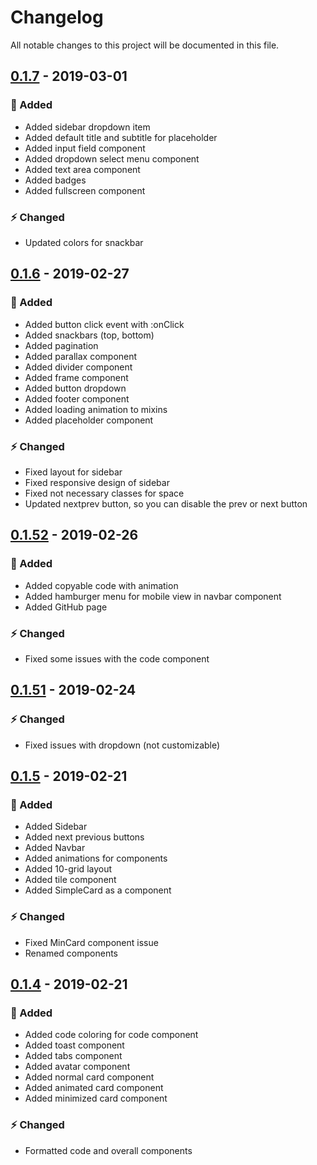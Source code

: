 # Changelog
All notable changes to this project will be documented in this file.

## [0.1.7] - 2019-03-01
### 🔨 Added
- Added sidebar dropdown item
- Added default title and subtitle for placeholder
- Added input field component
- Added dropdown select menu component
- Added text area component
- Added badges
- Added fullscreen component

### ⚡️ Changed
- Updated colors for snackbar


## [0.1.6] - 2019-02-27
### 🔨 Added
- Added button click event with :onClick
- Added snackbars (top, bottom)
- Added pagination
- Added parallax component
- Added divider component
- Added frame component
- Added button dropdown
- Added footer component
- Added loading animation to mixins
- Added placeholder component

### ⚡️ Changed
- Fixed layout for sidebar
- Fixed responsive design of sidebar
- Fixed not necessary classes for space
- Updated nextprev button, so you can disable the prev or next button


## [0.1.52] - 2019-02-26
### 🔨 Added
- Added copyable code with animation
- Added hamburger menu for mobile view in navbar component
- Added GitHub page

### ⚡️ Changed
- Fixed some issues with the code component


## [0.1.51] - 2019-02-24
### ⚡️ Changed
- Fixed issues with dropdown (not customizable)


## [0.1.5] - 2019-02-21
### 🔨 Added
- Added Sidebar
- Added next previous buttons
- Added Navbar
- Added animations for components
- Added 10-grid layout
- Added tile component
- Added SimpleCard as a component

### ⚡️ Changed
- Fixed MinCard component issue
- Renamed components


## [0.1.4] - 2019-02-21
### 🔨 Added
- Added code coloring for code component
- Added toast component
- Added tabs component
- Added avatar component
- Added normal card component
- Added animated card component
- Added minimized card component

### ⚡️ Changed
- Formatted code and overall components


[0.1.4]: https://www.npmjs.com/package/vue-cirrus/v/0.1.4
[0.1.5]: https://www.npmjs.com/package/vue-cirrus/v/0.1.5
[0.1.51]: https://www.npmjs.com/package/vue-cirrus/v/0.1.51
[0.1.52]: https://www.npmjs.com/package/vue-cirrus/v/0.1.52
[0.1.6]: https://www.npmjs.com/package/vue-cirrus/v/0.1.6
[0.1.7]: https://www.npmjs.com/package/vue-cirrus/v/0.1.7